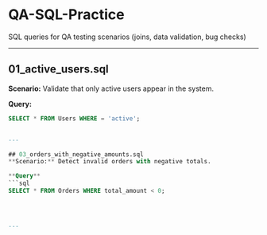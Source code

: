 # QA-SQL-Practice
SQL queries for QA testing scenarios (joins, data validation, bug checks)



---



## 01_active_users.sql
**Scenario:** Validate that only active users appear in the system.

**Query:**
```sql
SELECT * FROM Users WHERE = 'active';


---

## 03_orders_with_negative_amounts.sql
**Scenario:** Detect invalid orders with negative totals.

**Query**
```sql
SELECT * FROM Orders WHERE total_amount < 0;




---



